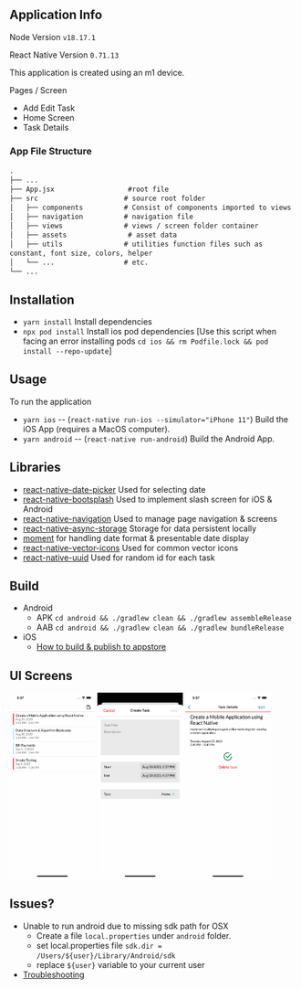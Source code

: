 ## Application Info

Node Version `v18.17.1`

React Native Version `0.71.13`

This application is created using an m1 device.

Pages / Screen
- Add Edit Task
- Home Screen
- Task Details

### App File Structure

    
    .
    ├── ...
    ├── App.jsx                  #root file
    ├── src                     # source root folder
    │   ├── components          # Consist of components imported to views
    │   ├── navigation          # navigation file
    │   ├── views               # views / screen folder container
    │   ├── assets               # asset data
    │   ├── utils               # utilities function files such as constant, font size, colors, helper 
    │   └── ...                 # etc.
    └── ...


## Installation
- `yarn install` Install dependencies
- `npx pod install` Install ios pod dependencies [Use this script when facing an error installing pods `cd ios && rm Podfile.lock && pod install --repo-update`]

## Usage

To run the application
- `yarn ios` -- (`react-native run-ios --simulator="iPhone 11"`) Build the iOS App (requires a MacOS computer).
- `yarn android` -- (`react-native run-android`) Build the Android App.

## Libraries
- [react-native-date-picker](https://github.com/henninghall/react-native-date-picker) Used for selecting date
- [react-native-bootsplash](https://github.com/zoontek/react-native-bootsplash) Used to implement slash screen for iOS & Android
- [react-native-navigation](https://reactnavigation.org/docs/getting-started/) Used to manage page navigation & screens
- [react-native-async-storage](https://github.com/react-native-async-storage/async-storage) Storage for data persistent locally
- [moment](https://momentjs.com/docs/) for handling date format & presentable date display
- [react-native-vector-icons](https://github.com/oblador/react-native-vector-icons) Used for common vector icons
- [react-native-uuid](https://github.com/eugenehp/react-native-uuid) Used for random id for each task


## Build

- Android
    - APK
        `cd android && ./gradlew clean && ./gradlew assembleRelease`
    - AAB
        `cd android && ./gradlew clean && ./gradlew bundleRelease`
- iOS
    - [How to build & publish to appstore](https://reactnative.dev/docs/publishing-to-app-store)

## UI Screens
<p float="left">
    <img src="/screenshots/home.png" width="150"/>
    <img src="/screenshots/create-task.png" width="150"/> 
    <img src="/screenshots/details.png" width="150"/> 
</p>


## Issues?

- Unable to run android due to missing sdk path for OSX
    - Create a file `local.properties` under `android` folder.
    - set local.properties file `sdk.dir = /Users/${user}/Library/Android/sdk`
    - replace `${user}` variable to your current user
- [Troubleshooting](https://reactnative.dev/docs/troubleshooting)